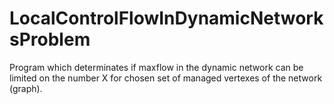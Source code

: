 # LocalControlFlowInDynamicNetworksProblem
Program which determinates if maxflow in the dynamic network can be limited on the number X for chosen set of managed vertexes of the network (graph).
